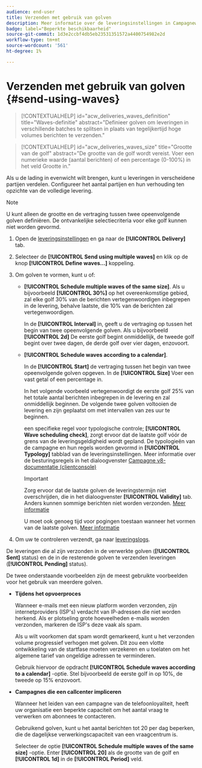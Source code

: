 ```yaml
---
audience: end-user
title: Verzenden met gebruik van golven
description: Meer informatie over de leveringsinstellingen in Campagneweb
badge: label="Beperkte beschikbaarheid"
source-git-commit: 1d3e2ccbf4db5eb23531351572a4400754982e2d
workflow-type: tm+mt
source-wordcount: '561'
ht-degree: 1%

---
```



# Verzenden met gebruik van golven {#send-using-waves}

>[!CONTEXTUALHELP]
>id="acw_deliveries_waves_definition"
>title="Waves-definitie"
>abstract="Definieer golven om leveringen in verschillende batches te splitsen in plaats van tegelijkertijd hoge volumes berichten te verzenden."

>[!CONTEXTUALHELP]
>id="acw_deliveries_waves_size"
>title="Grootte van de golf"
>abstract="De grootte van de golf wordt vereist. Voer een numerieke waarde (aantal berichten) of een percentage (0-100%) in het veld Grootte in."

Als u de lading in evenwicht wilt brengen, kunt u leveringen in verscheidene partijen verdelen. Configureer het aantal partijen en hun verhouding ten opzichte van de volledige levering.

>[!NOTE]
>
>U kunt alleen de grootte en de vertraging tussen twee opeenvolgende golven definiëren. De ontvankelijke selectiecriteria voor elke golf kunnen niet worden gevormd.

1. Open de [leveringsinstellingen](delivery-settings.md#retries) en ga naar de **[!UICONTROL Delivery]** tab.
1. Selecteer de **[!UICONTROL Send using multiple waves]** en klik op de knop **[!UICONTROL Define waves...]** koppeling.

1. Om golven te vormen, kunt u of:

   * **[!UICONTROL Schedule multiple waves of the same size]**. Als u bijvoorbeeld **[!UICONTROL 30%]** op het overeenkomstige gebied, zal elke golf 30% van de berichten vertegenwoordigen inbegrepen in de levering, behalve laatste, die 10% van de berichten zal vertegenwoordigen.

     In de **[!UICONTROL Interval]** in, geeft u de vertraging op tussen het begin van twee opeenvolgende golven. Als u bijvoorbeeld **[!UICONTROL 2d]** De eerste golf begint onmiddellijk, de tweede golf begint over twee dagen, de derde golf over vier dagen, enzovoort.

   * **[!UICONTROL Schedule waves according to a calendar]**.

     In de **[!UICONTROL Start]** de vertraging tussen het begin van twee opeenvolgende golven opgeven. In de **[!UICONTROL Size]** Voer een vast getal of een percentage in.

     In het volgende voorbeeld vertegenwoordigt de eerste golf 25% van het totale aantal berichten inbegrepen in de levering en zal onmiddellijk beginnen. De volgende twee golven voltooien de levering en zijn geplaatst om met intervallen van zes uur te beginnen.

     een specifieke regel voor typologische controle; **[!UICONTROL Wave scheduling check]**, zorgt ervoor dat de laatste golf vóór de grens van de leveringsgeldigheid wordt gepland. De typologieën van de campagne en hun regels worden gevormd in **[!UICONTROL Typology]** tabblad van de leveringsinstellingen. Meer informatie over de besturingsregels in het dialoogvenster [Campagne v8-documentatie (clientconsole)](https://experienceleague.adobe.com/docs/campaign/automation/campaign-optimization/control-rules.html)

     >[!IMPORTANT]
     >
     >Zorg ervoor dat de laatste golven de leveringstermijn niet overschrijden, die in het dialoogvenster **[!UICONTROL Validity]** tab. Anders kunnen sommige berichten niet worden verzonden. [Meer informatie](delivery-settings.md#validity)
     >
     >U moet ook genoeg tijd voor pogingen toestaan wanneer het vormen van de laatste golven. [Meer informatie](delivery-settings.md#retries)

1. Om uw te controleren verzendt, ga naar [leveringslogs](../monitor/delivery-logs.md).

De leveringen die al zijn verzonden in de verwerkte golven (**[!UICONTROL Sent]** status) en de in de resterende golven te verzenden leveringen (**[!UICONTROL Pending]** status).

De twee onderstaande voorbeelden zijn de meest gebruikte voorbeelden voor het gebruik van meerdere golven.

* **Tijdens het opvoerproces**

  Wanneer e-mails met een nieuw platform worden verzonden, zijn internetproviders (ISP&#39;s) verdacht van IP-adressen die niet worden herkend. Als er plotseling grote hoeveelheden e-mails worden verzonden, markeren de ISP&#39;s deze vaak als spam.

  Als u wilt voorkomen dat spam wordt gemarkeerd, kunt u het verzonden volume progressief verhogen met golven. Dit zou een vlotte ontwikkeling van de startfase moeten verzekeren en u toelaten om het algemene tarief van ongeldige adressen te verminderen.

  Gebruik hiervoor de opdracht **[!UICONTROL Schedule waves according to a calendar]** -optie. Stel bijvoorbeeld de eerste golf in op 10%, de tweede op 15% enzovoort.

* **Campagnes die een callcenter impliceren**

  Wanneer het leiden van een campagne van de telefoonloyaliteit, heeft uw organisatie een beperkte capaciteit om het aantal vraag te verwerken om abonnees te contacteren.

  Gebruikend golven, kunt u het aantal berichten tot 20 per dag beperken, die de dagelijkse verwerkingscapaciteit van een vraagcentrum is.

  Selecteer de optie **[!UICONTROL Schedule multiple waves of the same size]** -optie. Enter **[!UICONTROL 20]** als de grootte van de golf en **[!UICONTROL 1d]** in de **[!UICONTROL Period]** veld.
